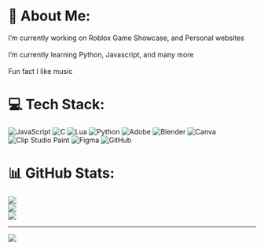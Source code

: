 # 💫 About Me:
I’m currently working on Roblox Game Showcase, and Personal websites<br><br> I’m currently learning Python, Javascript, and many more<br><br>Fun fact I like music


# 💻 Tech Stack:
![JavaScript](https://img.shields.io/badge/javascript-%23323330.svg?style=for-the-badge&logo=javascript&logoColor=%23F7DF1E) ![C](https://img.shields.io/badge/c-%2300599C.svg?style=for-the-badge&logo=c&logoColor=white) ![Lua](https://img.shields.io/badge/lua-%232C2D72.svg?style=for-the-badge&logo=lua&logoColor=white) ![Python](https://img.shields.io/badge/python-3670A0?style=for-the-badge&logo=python&logoColor=ffdd54) ![Adobe](https://img.shields.io/badge/adobe-%23FF0000.svg?style=for-the-badge&logo=adobe&logoColor=white) ![Blender](https://img.shields.io/badge/blender-%23F5792A.svg?style=for-the-badge&logo=blender&logoColor=white) ![Canva](https://img.shields.io/badge/Canva-%2300C4CC.svg?style=for-the-badge&logo=Canva&logoColor=white) ![Clip Studio Paint](https://img.shields.io/badge/ClipStudioPaint-%23CFD3D3.svg?style=for-the-badge&logo=ClipStudioPaint&logoColor=white) ![Figma](https://img.shields.io/badge/figma-%23F24E1E.svg?style=for-the-badge&logo=figma&logoColor=white) ![GitHub](https://img.shields.io/badge/github-%23121011.svg?style=for-the-badge&logo=github&logoColor=white)
# 📊 GitHub Stats:
![](https://github-readme-stats.vercel.app/api?username=ghostlyminnty1&theme=dark&hide_border=true&include_all_commits=false&count_private=false)<br/>
![](https://nirzak-streak-stats.vercel.app/?user=ghostlyminnty1&theme=dark&hide_border=true)<br/>
![](https://github-readme-stats.vercel.app/api/top-langs/?username=ghostlyminnty1&theme=dark&hide_border=true&include_all_commits=false&count_private=false&layout=compact)



---
[![](https://visitcount.itsvg.in/api?id=ghostlyminnty1&icon=0&color=0)](https://visitcount.itsvg.in)

<!-- Proudly created with GPRM ( https://gprm.itsvg.in ) -->
